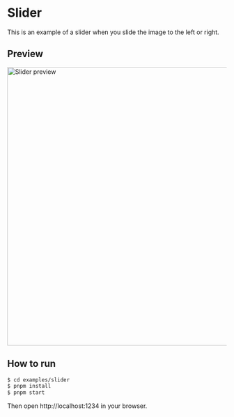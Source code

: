 # Slider

This is an example of a slider when you slide the image to the left or right.

## Preview

<img src="../../.github/slider-preview.gif" width="640" alt="Slider preview" />

## How to run

```bash
$ cd examples/slider
$ pnpm install
$ pnpm start
```

Then open http://localhost:1234 in your browser.
